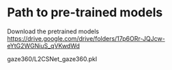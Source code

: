# Path to pre-trained models
Download the pretrained models
https://drive.google.com/drive/folders/17p6ORr-JQJcw-eYtG2WGNiuS_qVKwdWd

gaze360/L2CSNet_gaze360.pkl